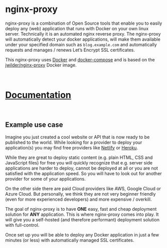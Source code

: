 # nginx-proxy

nginx-proxy is a combination of Open Source tools that enable you to easily deploy any (web) application that runs with Docker on your own linux server. Technically it is an automated nginx reverse proxy. The nginx-proxy will automatically detect your docker applications, will make them available under your specified domain such as `blog.example.com` and automatically requests and manages / renews Let’s Encrypt SSL certificates.

This nginx-proxy uses [Docker](https://www.docker.com/) and [docker-compose](https://docs.docker.com/compose/) and is based on the [jwilder/nginx-proxy](https://hub.docker.com/r/jwilder/nginx-proxy) Docker image.

<br />

# [Documentation](https://nginxproxy.lars-rickert.de/)

<br />

## Example use case

Imagine you just created a cool website or API that is now ready to be published to the world. While looking for a provider to deploy your application(s) you may find free providers like [Netlify](https://www.netlify.com/) or [Heroku](https://www.heroku.com/).

While they are great to deploy static content (e.g. plain HTML, CSS and JavaScript files) for free you will quickly recognize that e.g. server side applications are harder to deploy, cannot be deployed at all or you are not satisfied with the application speed. So you will have to look out for another provider for some of your applications.

On the other side there are paid Cloud providers like AWS, Google Cloud or Azure Cloud. But personally, we think they are not very beginner friendly (even for more experienced developers) and more expensive / overkill.

The goal of nginx-proxy is to have **ONE** easy, fast and cheap deployment solution for **ANY** application. This is where nginx-proxy comes into play. It will give you a self-hosted (and therefore performant) deployment solution with full-control.

Once set up you will be able to deploy any Docker application in just a few minutes (or less) with automatically managed SSL certificates.
